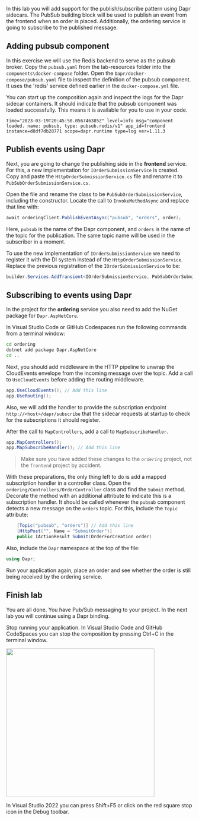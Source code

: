 In this lab you will add support for the publish/subscribe pattern using Dapr sidecars.
The PubSub building block will be used to publish an event from the frontend when an order is placed. Additionally, the ordering service is going to subscribe to the published message.

## Adding pubsub component
In this exercise we will use the Redis backend to serve as the pubsub broker. Copy the `pubsub.yaml` from the lab-resources folder into the `components\docker-compose` folder. Open the `Dapr/docker-compose/pubsub.yaml` file to inspect the definition of the pubsub component. It uses the 'redis' service defined earlier in the `docker-compose.yml` file. 

You can start up the composition again and inspect the logs for the Dapr sidecar containers. It should indicate that the pubsub component was loaded successfully. This means it is available for you to use in your code.

```
time="2023-03-19T20:45:50.056746385Z" level=info msg="component loaded. name: pubsub, type: pubsub.redis/v1" app_id=frontend instance=d8df7db28771 scope=dapr.runtime type=log ver=1.11.3
```

## Publish events using Dapr
Next, you are going to change the publishing side in the **frontend** service. For this, a new implementation for `IOrderSubmissionService` is created. Copy and paste the `HttpOrderSubmissionService.cs` file and rename it to `PubSubOrderSubmissionService.cs`.

Open the file and rename the class to be `PubSubOrderSubmissionService`, including the constructor.
Locate the call to `InvokeMethodAsync` and replace that line with:

```C#
await orderingClient.PublishEventAsync("pubsub", "orders", order);
```

Here, `pubsub` is the name of the Dapr component, and `orders` is the name of the topic for the publication. The same topic name will be used in the subscriber in a moment.

To use the new implementation of `IOrderSubmissionService` we need to register it with the DI system instead of the `HttpOrderSubmissionService`. Replace the previous registration of the `IOrderSubmissionService` to be:

```C#
builder.Services.AddTransient<IOrderSubmissionService, PubSubOrderSubmissionService>();
```

## Subscribing to events using Dapr
In the project for the **ordering** service you also need to add the NuGet package for `Dapr.AspNetCore`. 

In Visual Studio Code or GitHub Codespaces run the following commands from a terminal window:
```cmd
cd ordering
dotnet add package Dapr.AspNetCore
cd ..
```

Next, you should add middleware in the HTTP pipeline to unwrap the CloudEvents envelope from the incoming message over the topic. 
Add a call to `UseCloudEvents` before adding the routing middleware.

```C#
app.UseCloudEvents(); // Add this line
app.UseRouting();
```

Also, we will add the handler to provide the subscription endpoint `http://<host>/dapr/subscribe` that the sidecar requests at startup to check for the subscriptions it should register.

After the call to `MapControllers`, add a call to `MapSubscribeHandler`.

```C#
app.MapControllers();
app.MapSubscribeHandler(); // Add this line
```

> Make sure you have added these changes to the *`ordering`* project, not the `frontend` project by accident.

With these preparations, the only thing left to do is add a mapped subscription handler in a controller class. Open the `ordering/Controllers/OrderController` class and find the `Submit` method. Decorate the method with an additional attribute to indicate this is a subscription handler. It should be called whenever the `pubsub` component detects a new message on the `orders` topic. For this, include the `Topic` attribute:

```C#
    [Topic("pubsub", "orders")] // Add this line
    [HttpPost("", Name = "SubmitOrder")]
    public IActionResult Submit(OrderForCreation order)
```

Also, include the `Dapr` namespace at the top of the file:
``` C#
using Dapr;
```

Run your application again, place an order and see whether the order is still being received by the ordering service.

## Finish lab
You are all done. You have Pub/Sub messaging to your project. In the next lab you will continue using a Dapr binding.

Stop running your application. In Visual Studio Code and GitHub CodeSpaces you can stop the composition by pressing Ctrl+C in the terminal window. 

<img src="https://user-images.githubusercontent.com/5504642/173663285-5882128d-08a0-48cc-989a-804047beff89.png" width="400" />

In Visual Studio 2022 you can press Shift+F5 or click on the red square stop icon in the Debug toolbar.